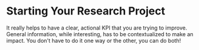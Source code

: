 # Starting Your Research Project
It really helps to have a clear, actional KPI that you are trying to improve. General information, while interesting, has to be contextualized to make an impact. You don't have to do it one way or the other, you can do both!
